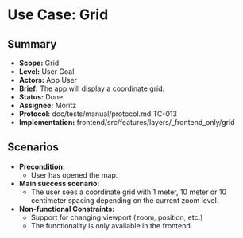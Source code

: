 # Use Case: Grid

## Summary

- **Scope:** Grid
- **Level:** User Goal
- **Actors:** App User
- **Brief:** The app will display a coordinate grid.
- **Status:** Done
- **Assignee:** Moritz
- **Protocol:** doc/tests/manual/protocol.md TC-013
- **Implementation:** frontend/src/features/layers/_frontend_only/grid 

## Scenarios

- **Precondition:**
    - User has opened the map.
- **Main success scenario:**
    - The user sees a coordinate grid with 1 meter, 10 meter or 10 centimeter spacing depending on the current zoom level.
- **Non-functional Constraints:**
    - Support for changing viewport (zoom, position, etc.)
    - The functionality is only available in the frontend.